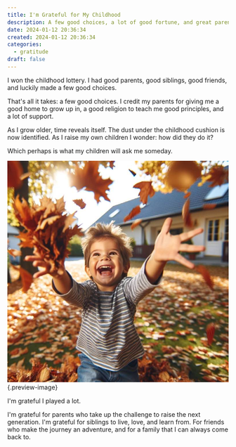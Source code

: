 ```yaml
---
title: I'm Grateful for My Childhood
description: A few good choices, a lot of good fortune, and great parents.
date: 2024-01-12 20:36:34
created: 2024-01-12 20:36:34
categories:
  - gratitude
draft: false
---
```


I won the childhood lottery. I had good parents, good siblings, good friends, and luckily made a few good choices. 

That's all it takes: a few good choices. I credit my parents for giving me a good home to grow up in, a good religion to teach me good principles, and a lot of support. 

As I grow older, time reveals itself. The dust under the childhood cushion is now identified. As I raise my own children I wonder: how did they do it? 

Which perhaps is what my children will ask me someday. 

![Childhood is playing](../img/dalle-childhood-leaves.jpeg){.preview-image}

I'm grateful I played a lot. 

I'm grateful for parents who take up the challenge to raise the next generation. I'm grateful for siblings to live, love, and learn from. For friends who make the journey an adventure, and for a family that I can always come back to. 